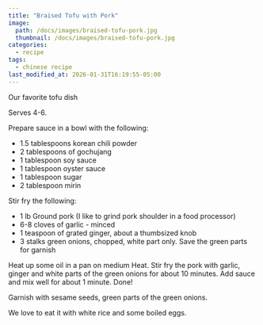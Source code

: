 ```yaml
---
title: "Braised Tofu with Pork"
image: 
  path: /docs/images/braised-tofu-pork.jpg
  thumbnail: /docs/images/braised-tofu-pork.jpg
categories:
  - recipe
tags:
  - chinese recipe
last_modified_at: 2026-01-31T16:19:55-05:00
---
```


Our favorite tofu dish

Serves 4-6.

Prepare sauce in a bowl with the following:
* 1.5 tablespoons korean chili powder
* 2 tablespoons of gochujang
* 1 tablespoon soy sauce
* 1 tablespoon oyster sauce
* 1 tablespoon sugar
* 2 tablespoon mirin

 
Stir fry the following:
* 1 lb Ground pork (I like to grind pork shoulder in a food processor)
* 6-8 cloves of garlic - minced
* 1 teaspoon of grated ginger, about a thumbsized knob
* 3 stalks green onions, chopped, white part only. Save the green parts for garnish


Heat up some oil in a pan on medium Heat.
Stir fry the pork with garlic, ginger and white parts of the green onions for about 10 minutes.
Add sauce and mix well for about 1 minute. Done!

Garnish with sesame seeds, green parts of the green onions. 

We love to eat it with white rice and some boiled eggs.



